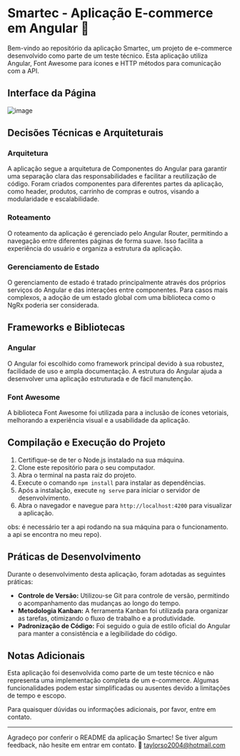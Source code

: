 # Smartec - Aplicação E-commerce em Angular 🚀

Bem-vindo ao repositório da aplicação Smartec, um projeto de e-commerce desenvolvido como parte de um teste técnico. Esta aplicação utiliza Angular, Font Awesome para ícones e HTTP métodos para comunicação com a API.

## Interface da Página

![image](https://github.com/olirrvt/SmartechUI/assets/100844800/e81be716-a627-4f5a-92c2-a674893cbab6)

## Decisões Técnicas e Arquiteturais

### Arquitetura
A aplicação segue a arquitetura de Componentes do Angular para garantir uma separação clara das responsabilidades e facilitar a reutilização de código. Foram criados componentes para diferentes partes da aplicação, como header, produtos, carrinho de compras e outros, visando a modularidade e escalabilidade.

### Roteamento
O roteamento da aplicação é gerenciado pelo Angular Router, permitindo a navegação entre diferentes páginas de forma suave. Isso facilita a experiência do usuário e organiza a estrutura da aplicação.

### Gerenciamento de Estado
O gerenciamento de estado é tratado principalmente através dos próprios serviços do Angular e das interações entre componentes. Para casos mais complexos, a adoção de um estado global com uma biblioteca como o NgRx poderia ser considerada.

## Frameworks e Bibliotecas

### Angular
O Angular foi escolhido como framework principal devido à sua robustez, facilidade de uso e ampla documentação. A estrutura do Angular ajuda a desenvolver uma aplicação estruturada e de fácil manutenção.

### Font Awesome
A biblioteca Font Awesome foi utilizada para a inclusão de ícones vetoriais, melhorando a experiência visual e a usabilidade da aplicação.

## Compilação e Execução do Projeto

1. Certifique-se de ter o Node.js instalado na sua máquina.
2. Clone este repositório para o seu computador.
3. Abra o terminal na pasta raiz do projeto.
4. Execute o comando `npm install` para instalar as dependências.
5. Após a instalação, execute `ng serve` para iniciar o servidor de desenvolvimento.
6. Abra o navegador e navegue para `http://localhost:4200` para visualizar a aplicação.

obs: é necessário ter a api rodando na sua máquina para o funcionamento. a api se encontra no meu repo).

## Práticas de Desenvolvimento

Durante o desenvolvimento desta aplicação, foram adotadas as seguintes práticas:

- **Controle de Versão:** Utilizou-se Git para controle de versão, permitindo o acompanhamento das mudanças ao longo do tempo.
- **Metodologia Kanban:** A ferramenta Kanban foi utilizada para organizar as tarefas, otimizando o fluxo de trabalho e a produtividade.
- **Padronização de Código:** Foi seguido o guia de estilo oficial do Angular para manter a consistência e a legibilidade do código.

## Notas Adicionais

Esta aplicação foi desenvolvida como parte de um teste técnico e não representa uma implementação completa de um e-commerce. Algumas funcionalidades podem estar simplificadas ou ausentes devido a limitações de tempo e escopo.

Para quaisquer dúvidas ou informações adicionais, por favor, entre em contato.

---

Agradeço por conferir o README da aplicação Smartec! Se tiver algum feedback, não hesite em entrar em contato.
📩 taylorso2004@hotmail.com
